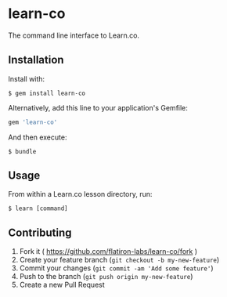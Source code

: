 # learn-co

The command line interface to Learn.co.

## Installation

Install with:

```
$ gem install learn-co
```

Alternatively, add this line to your application's Gemfile:

```ruby
gem 'learn-co'
```

And then execute:

    $ bundle

## Usage

From within a Learn.co lesson directory, run:

```
$ learn [command]
```

## Contributing

1. Fork it ( https://github.com/flatiron-labs/learn-co/fork )
2. Create your feature branch (`git checkout -b my-new-feature`)
3. Commit your changes (`git commit -am 'Add some feature'`)
4. Push to the branch (`git push origin my-new-feature`)
5. Create a new Pull Request
